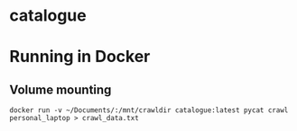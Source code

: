 # catalogue

# Running in Docker

## Volume mounting
`docker run -v ~/Documents/:/mnt/crawldir catalogue:latest pycat crawl personal_laptop > crawl_data.txt`